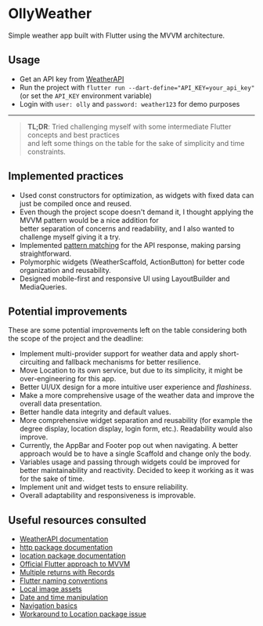 # OllyWeather

Simple weather app built with Flutter using the MVVM architecture.  

## Usage

- Get an API key from [WeatherAPI](https://www.weatherapi.com/)
- Run the project with `flutter run --dart-define="API_KEY=your_api_key"` (or set the `API_KEY` environment variable)
- Login with `user: olly` and `password: weather123` for demo purposes

---

> **TL;DR**: Tried challenging myself with some intermediate Flutter concepts and best practices  
> and left some things on the table for the sake of simplicity and time constraints.

## Implemented practices

- Used const constructors for optimization, as widgets with fixed data can just be compiled once and reused.
- Even though the project scope doesn't demand it, I thought applying the MVVM pattern would be a nice addition for  
better separation of concerns and readability, and I also wanted to challenge myself giving it a try.
- Implemented [pattern matching](https://docs.flutter.dev/cookbook/networking/fetch-data#3-convert-the-response-into-a-custom-dart-object) for the API response, making parsing straightforward.
- Polymorphic widgets (WeatherScaffold, ActionButton) for better code organization and reusability.
- Designed mobile-first and responsive UI using LayoutBuilder and MediaQueries.

## Potential improvements

These are some potential improvements left on the table considering both the scope of the project and the deadline:

- Implement multi-provider support for weather data and apply short-circuiting and fallback mechanisms for better resilience.
- Move Location to its own service, but due to its simplicity, it might be over-engineering for this app.
- Better UI/UX design for a more intuitive user experience and _flashiness_.
- Make a more comprehensive usage of the weather data and improve the overall data presentation.
- Better handle data integrity and default values.
- More comprehensive widget separation and reusability (for example the degree display, location display, login form, etc.). Readability would also improve.
- Currently, the AppBar and Footer pop out when navigating. A better approach would be to have a single Scaffold and change only the body.
- Variables usage and passing through widgets could be improved for better maintainability and reactivity. Decided to keep it working as it was for the sake of time.
- Implement unit and widget tests to ensure reliability.
- Overall adaptability and responsiveness is improvable.

## Useful resources consulted

- [WeatherAPI documentation](https://www.weatherapi.com/docs/)
- [http package documentation](https://pub.dev/packages/http)
- [location package documentation](https://pub.dev/packages/location)
- [Official Flutter approach to MVVM](https://docs.flutter.dev/get-started/fundamentals/state-management#using-mvvm-for-your-applications-architecture)
- [Multiple returns with Records](https://dart.dev/language/records)
- [Flutter naming conventions](https://docs.flutterflow.io/resources/style-guide/#constants)
- [Local image assets](https://docs.flutter.dev/ui/assets/assets-and-images)
- [Date and time manipulation](https://api.flutter.dev/flutter/dart-core/DateTime-class.html)
- [Navigation basics](https://docs.flutter.dev/cookbook/navigation/navigation-basics)
- [Workaround to Location package issue](https://github.com/Lyokone/flutterlocation/issues/987#issuecomment-2441437378)
